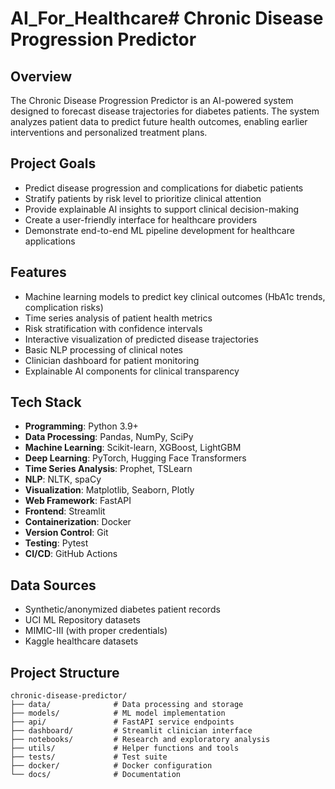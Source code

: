 # AI_For_Healthcare# Chronic Disease Progression Predictor

## Overview
The Chronic Disease Progression Predictor is an AI-powered system designed to forecast disease trajectories for diabetes patients. The system analyzes patient data to predict future health outcomes, enabling earlier interventions and personalized treatment plans.

## Project Goals
- Predict disease progression and complications for diabetic patients
- Stratify patients by risk level to prioritize clinical attention
- Provide explainable AI insights to support clinical decision-making
- Create a user-friendly interface for healthcare providers
- Demonstrate end-to-end ML pipeline development for healthcare applications

## Features
- Machine learning models to predict key clinical outcomes (HbA1c trends, complication risks)
- Time series analysis of patient health metrics
- Risk stratification with confidence intervals
- Interactive visualization of predicted disease trajectories
- Basic NLP processing of clinical notes
- Clinician dashboard for patient monitoring
- Explainable AI components for clinical transparency

## Tech Stack
- **Programming**: Python 3.9+
- **Data Processing**: Pandas, NumPy, SciPy
- **Machine Learning**: Scikit-learn, XGBoost, LightGBM
- **Deep Learning**: PyTorch, Hugging Face Transformers
- **Time Series Analysis**: Prophet, TSLearn
- **NLP**: NLTK, spaCy
- **Visualization**: Matplotlib, Seaborn, Plotly
- **Web Framework**: FastAPI
- **Frontend**: Streamlit
- **Containerization**: Docker
- **Version Control**: Git
- **Testing**: Pytest
- **CI/CD**: GitHub Actions

## Data Sources
- Synthetic/anonymized diabetes patient records
- UCI ML Repository datasets
- MIMIC-III (with proper credentials)
- Kaggle healthcare datasets

## Project Structure
```
chronic-disease-predictor/
├── data/              # Data processing and storage
├── models/            # ML model implementation
├── api/               # FastAPI service endpoints
├── dashboard/         # Streamlit clinician interface
├── notebooks/         # Research and exploratory analysis
├── utils/             # Helper functions and tools
├── tests/             # Test suite
├── docker/            # Docker configuration
└── docs/              # Documentation
```
